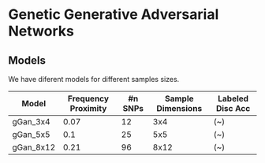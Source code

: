 # Genetic Generative Adversarial Networks

## Models

We have diferent models for different samples sizes. 

| Model     | Frequency Proximity | #n SNPs | Sample Dimensions | Labeled Disc Acc |
| --------- | ------------------- | ------- | ----------------- | ---------------- |
| gGan_3x4  | 0.07                | 12      | 3x4               | (~)              |
| gGan_5x5  | 0.1                 | 25      | 5x5               | (~)              |
| gGan_8x12 | 0.21                | 96      | 8x12              | (~)              |


